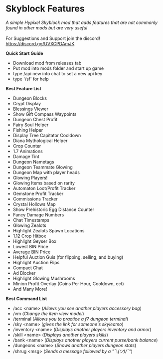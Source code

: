 # Skyblock Features
*A simple Hypixel Skyblock mod that adds features that are not commonly found in other mods but are very useful*
<br><br>For Suggestions and Support join the discord! https://discord.gg/UVXCPDAmJK

**Quick Start Guide**
- Download mod from releases tab
- Put mod into mods folder and start up game
- type /api new into chat to set a new api key
- type '/sf' for help


**Best Feature List**
- Dungeon Blocks
- Crypt Display
- Blessings Viewer
- Show Gift Compass Waypoints
- Dungeon Chest Profit
- Fairy Soul Helper
- Fishing Helper
- Display Tree Capitator Cooldown
- Diana Mythological Helper
- Crop Counter
- 1.7 Animations
- Damage Tint
- Dungeon Nametags
- Dungeon Teammate Glowing
- Dungeon Map with player heads
- Glowing Players!
- Glowing Items based on rarity
- Automaton Loot/Profit Tracker
- Gemstone Profit Tracker
- Commissions Tracker
- Crystal Hollows Map
- Show Prehistoric Egg Distance Counter
- Fancy Damage Numbers
- Chat Timestamps
- Glowing Zealots
- Highlight Zealots Spawn Locations
- 1.12 Crop Hitbox
- Highlight Geyser Box
- Lowest BIN Price
- Average BIN Price
- Helpful Auction Guis (for flipping, selling, and buying)
- Highlight Auction Flips
- Compact Chat
- Ad Blocker
- Highlight Glowing Mushrooms
- Minion Profit Overlay (Coins Per Hour, Cooldown, ect)
- And Many More!

**Best Command List**
- /acc \<name\> (*Allows you see another players accessory bag*)
- /vm (*Change the item view model*)
- /terminal (*Allows you to practice a f7 dungeon terminal*)
- /sky \<name\> (*gives the link for someone's skyleamo*)
- /inventory \<name\> (*Displays another players inventory and armor*)
- /skill \<name\> (*Displays another players skills*)
- /bank \<name\> (*Displays another players current purse/bank balance*)
- /dungeons \<name\> (*Shows another players dungeon stats*)
- /shrug \<msg\> (*Sends a message followed by a "¯\\_(ツ)_/¯"*)
